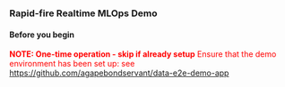 ### Rapid-fire Realtime MLOps Demo

#### Before you begin
<font color="red">
    <b>NOTE: One-time operation - skip if already setup</b>
    Ensure that the demo environment has been set up: see <a href="" target="_blank">https://github.com/agapebondservant/data-e2e-demo-app</a>
</font>










